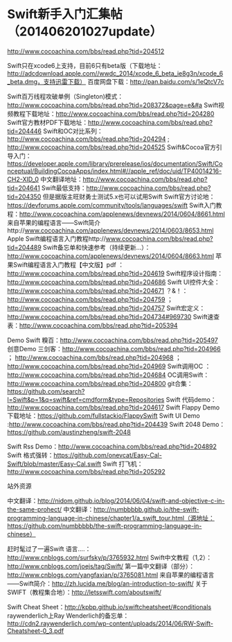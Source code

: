 # Swift新手入门汇集帖（201406201027update）
http://www.cocoachina.com/bbs/read.php?tid=204512

Swift只在xcode6上支持，目前6只有beta版（下载地址：http://adcdownload.apple.com//wwdc_2014/xcode_6_beta_ie8g3n/xcode_6_beta.dmg，支持迅雷下载）
百度网盘下载：http://pan.baidu.com/s/1eQtcV7c

Swift百万线程攻破单例（Singleton)模式：http://www.cocoachina.com/bbs/read.php?tid=208372&page=e&#a
Swift视频教程下载地址：http://www.cocoachina.com/bbs/read.php?tid=204280
Swift官方教材PDF下载地址：http://www.cocoachina.com/bbs/read.php?tid=204446
Swift和OC对比系列：http://www.cocoachina.com/bbs/read.php?tid=204294 ; http://www.cocoachina.com/bbs/read.php?tid=204525
Swift&Cocoa官方引导入门：https://developer.apple.com/library/prerelease/ios/documentation/Swift/Conceptual/BuildingCocoaApps/index.html#//apple_ref/doc/uid/TP40014216-CH2-XID_0
中文翻译地址：http://www.cocoachina.com/bbs/read.php?tid=204641
Swift最低支持：http://www.cocoachina.com/bbs/read.php?tid=204350 但是据版主旺财勇士测试5.x也可以试用Swift
Swift官方讨论地：https://devforums.apple.com/community/tools/languages/swift
Swift入门教程：http://www.cocoachina.com/applenews/devnews/2014/0604/8661.html
来自苹果的编程语言——Swift简介http://www.cocoachina.com/applenews/devnews/2014/0603/8653.html
Apple Swift编程语言入门教程http://www.cocoachina.com/bbs/read.php?tid=204489
Swift备忘单和快速参考（持续更新...）：http://www.cocoachina.com/applenews/devnews/2014/0604/8663.html
苹果Swift编程语言入门教程【中文版】pdf  ：http://www.cocoachina.com/bbs/read.php?tid=204619
Swift程序设计指南：http://www.cocoachina.com/bbs/read.php?tid=204686
Swift UI控件大全：http://www.cocoachina.com/bbs/read.php?tid=204671
？&！：http://www.cocoachina.com/bbs/read.php?tid=204759 ； http://www.cocoachina.com/bbs/read.php?tid=204757
Swift宏定义：http://www.cocoachina.com/bbs/read.php?tid=204734#969730
Swift速查表：http://www.cocoachina.com/bbs/read.php?tid=205394


Demo
Swift 糗百：http://www.cocoachina.com/bbs/read.php?tid=205497
创意Demo 三剑客：http://www.cocoachina.com/bbs/read.php?tid=204966 ； http://www.cocoachina.com/bbs/read.php?tid=204968  ； http://www.cocoachina.com/bbs/read.php?tid=204969
Swift调用OC ：http://www.cocoachina.com/bbs/read.php?tid=204684
OC调用Swift：http://www.cocoachina.com/bbs/read.php?tid=204800
git合集：https://github.com/search?l=Swift&p=1&q=swift&ref=cmdform&type=Repositories
Swift 代码demo：http://www.cocoachina.com/bbs/read.php?tid=204617
Swift Flappy Demo下载地址：https://github.com/fullstackio/FlappySwift
Swift UI Demo :http://www.cocoachina.com/bbs/read.php?tid=204439
Swift 2048 Demo：https://github.com/austinzheng/swift-2048

Swift Rss Demo：http://www.cocoachina.com/bbs/read.php?tid=204892
Swift 格式强转：https://github.com/onevcat/Easy-Cal-Swift/blob/master/Easy-Cal.swift
Swift 打飞机：http://www.cocoachina.com/bbs/read.php?tid=205292



站外资源

中文翻译：http://nidom.github.io/blog/2014/06/04/swift-and-objective-c-in-the-same-prohect/
中文翻译：http://numbbbbb.github.io/the-swift-programming-language-in-chinese/chapter1/a_swift_tour.html（源地址：https://github.com/numbbbbb/the-swift-programming-language-in-chinese）

赶时髦过了一遍Swift 语言....：http://www.cnblogs.com/surfsky/p/3765932.html
Swift中文教程（1,2）：http://www.cnblogs.com/joejs/tag/Swift/
第一篇中文翻译（部分）：http://www.cnblogs.com/yangfaxian/p/3765081.html
来自苹果的编程语言——Swift简介：http://zh.lucida.me/blog/an-introduction-to-swift/
关于SWIFT（教程集合地）：http://letsswift.com/aboutswift/


Swift Cheat Sheet：http://kpbp.github.io/swiftcheatsheet/#conditionals
raywenderlich上Ray Wenderlich的备忘单：http://cdn2.raywenderlich.com/wp-content/uploads/2014/06/RW-Swift-Cheatsheet-0_3.pdf
